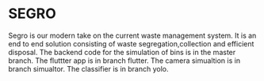 # SEGRO

Segro is our modern take on the current waste management system.
It is an end to end solution consisting of waste segregation,collection and efficient disposal.
The backend code for the simulation of bins is in the master branch.
The fluttter app is in branch flutter.
The camera simualtion is in branch simualtor.
The classifier is in branch yolo.

